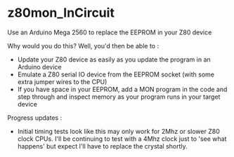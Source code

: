 # z80mon_InCircuit
Use an Arduino Mega 2560 to replace the EEPROM in your Z80 device

Why would you do this? Well, you'd then be able to : 

- Update your Z80 device as easily as you update the program in an Arduino device
- Emulate a Z80 serial IO device from the EEPROM socket (with some extra jumper wires to the CPU)
- If you have space in your EEPROM, add a MON program in the code and step through and inspect memory as your program runs in your target device

Progress updates : 

- Initial timing tests look like this may only work for 2Mhz or slower Z80 clock CPUs.  I'll be continuing to test with a 4Mhz clock just to 'see what happens' but expect I'll have to replace the crystal shortly.

